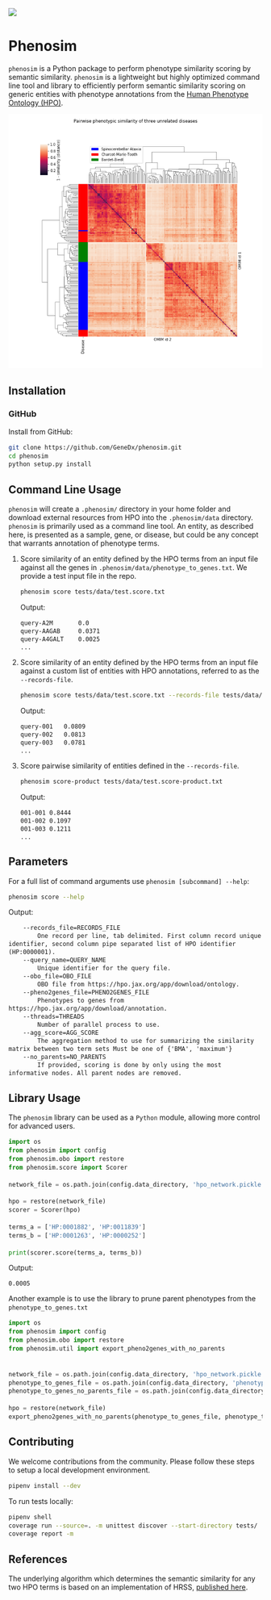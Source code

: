[![](https://img.shields.io/badge/python-3.6+-blue.svg)](https://www.python.org/downloads/release/python-360/)

# Phenosim
`phenosim` is a Python package to perform phenotype similarity scoring by semantic similarity. `phenosim` is a lightweight but highly optimized command line tool and library to efficiently perform semantic similarity scoring on generic entities with phenotype annotations
from the [Human Phenotype Ontology (HPO)](https://hpo.jax.org/app/).

![Phenotype Similarity Clustering](notebooks/output/cluster_three_diseases.png)

## Installation
### GitHub
Install from GitHub:
```bash
git clone https://github.com/GeneDx/phenosim.git
cd phenosim
python setup.py install
```

## Command Line Usage
`phenosim` will create a `.phenosim/` directory in your home folder and download external resources from HPO into the `.phenosim/data` directory.
`phenosim` is primarily used as a command line tool. An entity, as described here, is presented as a sample, gene, or disease, but could be any concept that warrants annotation of phenotype terms. 

1. Score similarity of an entity defined by the HPO terms from an input file against all the genes in `.phenosim/data/phenotype_to_genes.txt`. We provide a test input file in the repo.
    ```bash
    phenosim score tests/data/test.score.txt
    ```
    Output:
    ```
    query-A2M       0.0
    query-AAGAB     0.0371
    query-A4GALT    0.0025
    ...
    ```

2. Score similarity of an entity defined by the HPO terms from an input file against a custom list of entities with HPO annotations, referred to as the `--records-file`.
    ```bash
    phenosim score tests/data/test.score.txt --records-file tests/data/test.score-product.txt
    ```
    Output:
    ```
    query-001	0.0809
    query-002	0.0813
    query-003	0.0781
    ...
    ```

3. Score pairwise similarity of entities defined in the `--records-file`.
    ```bash
    phenosim score-product tests/data/test.score-product.txt
    ```
    Output:
    ```
    001-001	0.8444
    001-002	0.1097
    001-003	0.1211
    ...
    ```

## Parameters
For a full list of command arguments use `phenosim [subcommand] --help`:
```bash
phenosim score --help
```
Output:
```
    --records_file=RECORDS_FILE
        One record per line, tab delimited. First column record unique identifier, second column pipe separated list of HPO identifier (HP:0000001).
    --query_name=QUERY_NAME
        Unique identifier for the query file.
    --obo_file=OBO_FILE
        OBO file from https://hpo.jax.org/app/download/ontology.
    --pheno2genes_file=PHENO2GENES_FILE
        Phenotypes to genes from https://hpo.jax.org/app/download/annotation.
    --threads=THREADS
        Number of parallel process to use.
    --agg_score=AGG_SCORE
        The aggregation method to use for summarizing the similarity matrix between two term sets Must be one of {'BMA', 'maximum'}
    --no_parents=NO_PARENTS
        If provided, scoring is done by only using the most informative nodes. All parent nodes are removed.
```  

## Library Usage
The `phenosim` library can be used as a `Python` module, allowing more control for advanced users.   

```python
import os
from phenosim import config
from phenosim.obo import restore
from phenosim.score import Scorer

network_file = os.path.join(config.data_directory, 'hpo_network.pickle')

hpo = restore(network_file)
scorer = Scorer(hpo)

terms_a = ['HP:0001882', 'HP:0011839']
terms_b = ['HP:0001263', 'HP:0000252']

print(scorer.score(terms_a, terms_b))
```
Output:
```
0.0005
```

Another example is to use the library to prune parent phenotypes from the `phenotype_to_genes.txt`
```python
import os
from phenosim import config
from phenosim.obo import restore
from phenosim.util import export_pheno2genes_with_no_parents


network_file = os.path.join(config.data_directory, 'hpo_network.pickle')
phenotype_to_genes_file = os.path.join(config.data_directory, 'phenotype_to_genes.txt')
phenotype_to_genes_no_parents_file = os.path.join(config.data_directory, 'phenotype_to_genes_no_parents.txt')

hpo = restore(network_file)
export_pheno2genes_with_no_parents(phenotype_to_genes_file, phenotype_to_genes_no_parents_file, hpo)
```  

## Contributing
We welcome contributions from the community. Please follow these steps to setup a local development environment.  
```bash
pipenv install --dev
```

To run tests locally:
```bash
pipenv shell
coverage run --source=. -m unittest discover --start-directory tests/
coverage report -m
```  

## References
The underlying algorithm which determines the semantic similarity for any two HPO terms is based on an implementation of HRSS, [published here](https://www.ncbi.nlm.nih.gov/pubmed/23741529).
